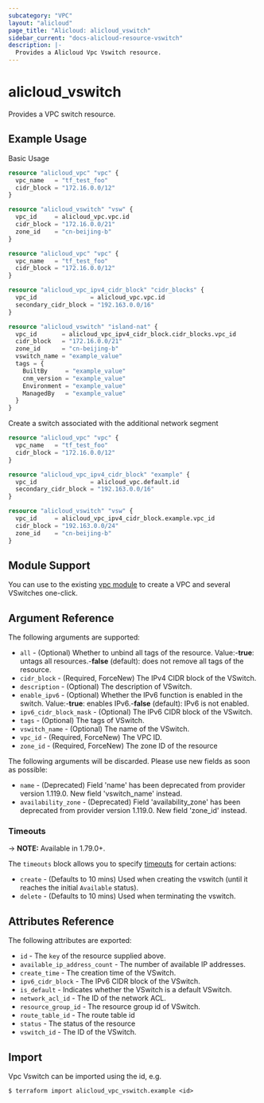 ```yaml
---
subcategory: "VPC"
layout: "alicloud"
page_title: "Alicloud: alicloud_vswitch"
sidebar_current: "docs-alicloud-resource-vswitch"
description: |-
  Provides a Alicloud Vpc Vswitch resource.
---
```


# alicloud_vswitch

Provides a VPC switch resource.

## Example Usage

Basic Usage

```terraform
resource "alicloud_vpc" "vpc" {
  vpc_name   = "tf_test_foo"
  cidr_block = "172.16.0.0/12"
}

resource "alicloud_vswitch" "vsw" {
  vpc_id     = alicloud_vpc.vpc.id
  cidr_block = "172.16.0.0/21"
  zone_id    = "cn-beijing-b"
}

```

```terraform
resource "alicloud_vpc" "vpc" {
  vpc_name   = "tf_test_foo"
  cidr_block = "172.16.0.0/12"
}

resource "alicloud_vpc_ipv4_cidr_block" "cidr_blocks" {
  vpc_id               = alicloud_vpc.vpc.id
  secondary_cidr_block = "192.163.0.0/16"
}

resource "alicloud_vswitch" "island-nat" {
  vpc_id       = alicloud_vpc_ipv4_cidr_block.cidr_blocks.vpc_id
  cidr_block   = "172.16.0.0/21"
  zone_id      = "cn-beijing-b"
  vswitch_name = "example_value"
  tags = {
    BuiltBy     = "example_value"
    cnm_version = "example_value"
    Environment = "example_value"
    ManagedBy   = "example_value"
  }
}

```

Create a switch associated with the additional network segment

```terraform
resource "alicloud_vpc" "vpc" {
  vpc_name   = "tf_test_foo"
  cidr_block = "172.16.0.0/12"
}

resource "alicloud_vpc_ipv4_cidr_block" "example" {
  vpc_id               = alicloud_vpc.default.id
  secondary_cidr_block = "192.163.0.0/16"
}

resource "alicloud_vswitch" "vsw" {
  vpc_id     = alicloud_vpc_ipv4_cidr_block.example.vpc_id
  cidr_block = "192.163.0.0/24"
  zone_id    = "cn-beijing-b"
}
```

## Module Support

You can use to the existing [vpc module](https://registry.terraform.io/modules/alibaba/vpc/alicloud) 
to create a VPC and several VSwitches one-click.

## Argument Reference

The following arguments are supported:
* `all` - (Optional) Whether to unbind all tags of the resource. Value:-**true**: untags all resources.-**false** (default): does not remove all tags of the resource.
* `cidr_block` - (Required, ForceNew) The IPv4 CIDR block of the VSwitch.
* `description` - (Optional) The description of VSwitch.
* `enable_ipv6` - (Optional) Whether the IPv6 function is enabled in the switch. Value:-**true**: enables IPv6.-**false** (default): IPv6 is not enabled.
* `ipv6_cidr_block_mask` - (Optional) The IPv6 CIDR block of the VSwitch.
* `tags` - (Optional) The tags of VSwitch.
* `vswitch_name` - (Optional) The name of the VSwitch.
* `vpc_id` - (Required, ForceNew) The VPC ID.
* `zone_id` - (Required, ForceNew) The zone ID  of the resource

The following arguments will be discarded. Please use new fields as soon as possible:
* `name` - (Deprecated) Field 'name' has been deprecated from provider version 1.119.0. New field 'vswitch_name' instead.
* `availability_zone` - (Deprecated) Field 'availability_zone' has been deprecated from provider version 1.119.0. New field 'zone_id' instead.

### Timeouts

-> **NOTE:** Available in 1.79.0+.

The `timeouts` block allows you to specify [timeouts](https://www.terraform.io/docs/configuration-0-11/resources.html#timeouts) for certain actions:

* `create` - (Defaults to 10 mins) Used when creating the vswitch (until it reaches the initial `Available` status). 
* `delete` - (Defaults to 10 mins) Used when terminating the vswitch. 

## Attributes Reference

The following attributes are exported:
* `id` - The `key` of the resource supplied above.
* `available_ip_address_count` - The number of available IP addresses.
* `create_time` - The creation time of the VSwitch.
* `ipv6_cidr_block` - The IPv6 CIDR block of the VSwitch.
* `is_default` - Indicates whether the VSwitch is a default VSwitch.
* `network_acl_id` - The ID of the network ACL.
* `resource_group_id` - The resource group id of VSwitch.
* `route_table_id` - The route table id
* `status` - The status of the resource
* `vswitch_id` - The ID of the VSwitch.

## Import

Vpc Vswitch can be imported using the id, e.g.

```shell
$ terraform import alicloud_vpc_vswitch.example <id>
```